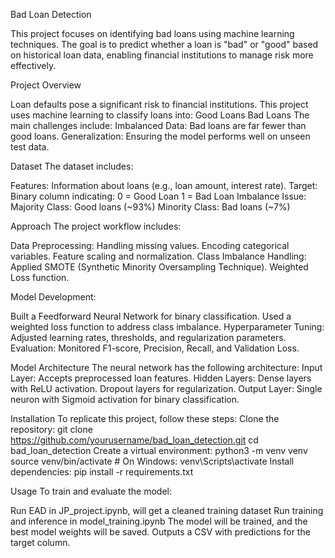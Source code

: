 Bad Loan Detection

This project focuses on identifying bad loans using machine learning techniques. The goal is to predict whether a loan is "bad" or "good" based on historical loan data, enabling financial institutions to manage risk more effectively.

Project Overview

Loan defaults pose a significant risk to financial institutions. This project uses machine learning to classify loans into:
Good Loans 
Bad Loans 
The main challenges include:
Imbalanced Data: Bad loans are far fewer than good loans.
Generalization: Ensuring the model performs well on unseen test data.

Dataset
The dataset includes:

Features: Information about loans (e.g., loan amount, interest rate).
Target: Binary column indicating:
0 = Good Loan
1 = Bad Loan
Imbalance Issue:
Majority Class: Good loans (~93%)
Minority Class: Bad loans (~7%)


Approach
The project workflow includes:

Data Preprocessing:
Handling missing values.
Encoding categorical variables.
Feature scaling and normalization.
Class Imbalance Handling:
Applied SMOTE (Synthetic Minority Oversampling Technique).
Weighted Loss function.

Model Development:

Built a Feedforward Neural Network for binary classification.
Used a weighted loss function to address class imbalance.
Hyperparameter Tuning:
Adjusted learning rates, thresholds, and regularization parameters.
Evaluation:
Monitored F1-score, Precision, Recall, and Validation Loss.

Model Architecture
The neural network has the following architecture:
Input Layer: Accepts preprocessed loan features.
Hidden Layers:
Dense layers with ReLU activation.
Dropout layers for regularization.
Output Layer:
Single neuron with Sigmoid activation for binary classification.

Installation
To replicate this project, follow these steps:
Clone the repository:
git clone https://github.com/yourusername/bad_loan_detection.git
cd bad_loan_detection
Create a virtual environment:
python3 -m venv venv
source venv/bin/activate  # On Windows: venv\Scripts\activate
Install dependencies:
pip install -r requirements.txt

Usage
To train and evaluate the model:

Run EAD in JP_project.ipynb, will get a cleaned training dataset
Run training and inference in model_training.ipynb
The model will be trained, and the best model weights will be saved.
Outputs a CSV with predictions for the target column.
